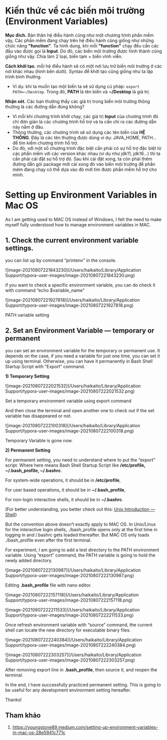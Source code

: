# Kiến thức về các biến môi trường (Environment Variables)

**Mục đích.** Bản thân hệ điều hành cũng như một chương trình phần mềm vậy, Các phần mềm đang chạy trên hệ điều hành cũng giống như những chức năng **"function"**. Ta hình dung, khi mỗi **"function"** chạy đều cần các đầu vào được gọi là **Input**. Do đó, các biến môi trường được hình thành cũng giống như vậy. Chia làm 2 loại, biến tạm + biến vĩnh viễn.

**Cách khởi tạo.** mỗi hệ điều hành sẽ có một nơi lưu trữ biến môi trường ở các nơi khác nhau (hình bên dưới). Syntax để khởi tạo cũng giống như ta lập trình bình thường. 

* Ví dụ: khi ta muốn tạo một biến ta sẽ sử dụng cú pháp: `export PATH=~/Desktop`. Trong đó, **PATH** là tên biến và **~/Desktop** là giá trị. 

**Nhận xét.** Các bạn thường thấy các giá trị trong biến môi trường thông thường là các đường dẫn đúng không? 

* Vì mỗi khi chương trình khởi chạy, các giá trị **Input** của chương trình đó chỉ đơn giản là các chương trình hỗ trợ và ta cần chỉ ra các đường dẫn này nằm ở đâu. 
* Thông thường, các chương trình sẽ sử dụng các tên biến của **HỆ THỐNG**. Đây là các tên thường được dùng ví dụ: JAVA_HOME, PATH... để tìm kiếm chương trình hỗ trợ. 
* Do đó, với một số chương trình đặc biệt cần phải có sự hỗ trợ đặc biệt từ các phần mềm với các version khác nhau (ví dụ như jdk11, jdk16...) thì ta cần phải cài đặt sự hỗ trợ đó. Sau khi cài đặt xong, ta còn phải thêm đường dẫn gói package mới cài xong đó vào biến môi trường để phần mêm đang chạy có thể dựa vào đó mới tìm được phần mềm hỗ trợ cho mình.

# Setting up Environment Variables in Mac OS

As I am getting used to MAC OS instead of Windows, I felt the need to make myself fully understood how to manage environment variables in MAC.

## 1. Check the current environment variable settings.

you can list up by command “printenv” in the console.

![image-20210807221843230](/Users/haikaito/Library/Application Support/typora-user-images/image-20210807221843230.png)

if you want to check a specific environment variable, you can do check it with command “echo $variable_name”

![image-20210807221927818](/Users/haikaito/Library/Application Support/typora-user-images/image-20210807221927818.png)

PATH variable setting

## 2. Set an Environment Variable — temporary or permanent

you can set an environment variable for the temporary or permanent use. It depends on the case, if you need a variable for just one time, you can set it up using terminal. Otherwise, you can have it permanently in Bash Shell Startup Script with “Export” command.

**1) Temporary Setting**

![image-20210807222021532](/Users/haikaito/Library/Application Support/typora-user-images/image-20210807222021532.png)

Set a temporary environment variable using export command

And then close the terminal and open another one to check out if the set variable has disappeared or not.

![image-20210807222100318](/Users/haikaito/Library/Application Support/typora-user-images/image-20210807222100318.png)

Temporary Variable is gone now.

**2) Permanent Setting**

For permanent setting, you need to understand where to put the “export” script. Where here means Bash Shell Startup Script like **/etc/profile, ~/.bash_profile, ~/.bashrc**.

For system-wide operations, it should be in **/etc/profile**,

For user based operations, it should be in **~/.bash_profile**,

For non-login interactive shells, it should be in **~/.bashrc**.

(For better understanding, you better check out this: [Unix Introduction — Shell](https://medium.com/@youngstone89/unix-introduction-shell-980212852897))

But the convention above doesn’t exactly apply to MAC OS. In Unix/Linux for the interactive login shells, ./bash_profile opens only at the first time in logging in and /.bashrc gets loaded thereafter. But MAC OS only loads ./bash_profile even after the first terminal.

For experiment, I am going to add a test directory to the PATH environment variable. Using “export” command, the PATH variable is going to hold the newly added directory.

![image-20210807222130987](/Users/haikaito/Library/Application Support/typora-user-images/image-20210807222130987.png)

Editing **.bash_profile** file with nano editor.

![image-20210807222157118](/Users/haikaito/Library/Application Support/typora-user-images/image-20210807222157118.png)

![image-20210807222211533](/Users/haikaito/Library/Application Support/typora-user-images/image-20210807222211533.png)

Once refresh environment variable with “source” command, the current shell can locate the new directory for executable binary files.

![image-20210807222240384](/Users/haikaito/Library/Application Support/typora-user-images/image-20210807222240384.png)

![image-20210807222303257](/Users/haikaito/Library/Application Support/typora-user-images/image-20210807222303257.png)

After removing export line in **.bash_profile**, then source it, and reopen the terminal.

In the end, I have successfully practiced permanent setting. This is going to be useful for any development environment setting hereafter.

Thanks!

## Tham khảo

1. https://youngstone89.medium.com/setting-up-environment-variables-in-mac-os-28e5941c771c
